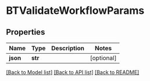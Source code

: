 # BTValidateWorkflowParams

## Properties
Name | Type | Description | Notes
------------ | ------------- | ------------- | -------------
**json** | **str** |  | [optional] 

[[Back to Model list]](../README.md#documentation-for-models) [[Back to API list]](../README.md#documentation-for-api-endpoints) [[Back to README]](../README.md)


